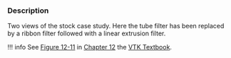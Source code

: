 ### Description

Two views of the stock case study. Here the tube filter has been replaced by a ribbon filter followed with a linear extrusion filter.

!!! info
    See [Figure 12-11](../../../VTKBook/12Chapter12/#Figure%2012-11) in [Chapter 12](../../../VTKBook/12Chapter12) the [VTK Textbook](../../../VTKBook/01Chapter1).

